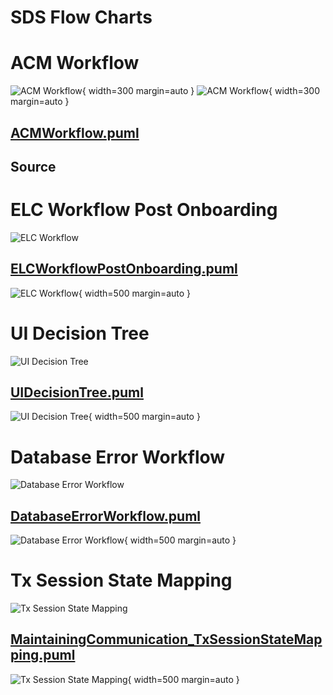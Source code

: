 # SDS Flow Charts

# ACM Workflow

![ACM Workflow](../images/ACMWorkflow.png){ width=300 margin=auto } ![ACM Workflow](../images/ACMWorkflow-p.png){ width=300 margin=auto }


## [ACMWorkflow.puml](../diagrams/ACMWorkflow.puml)


## Source


# ELC Workflow Post Onboarding

![ELC Workflow](../images/ELCWorkflowPostOnboarding.png) 

## [ELCWorkflowPostOnboarding.puml](../diagrams/ELCWorkflowPostOnboarding.puml)

![ELC Workflow](../images/ELCWorkflowPostOnboarding-p.png){ width=500 margin=auto }

# UI Decision Tree

![UI Decision Tree](../images/UIDecisionTree.png)

## [UIDecisionTree.puml](../diagrams/UIDecisionTree.puml)

![UI Decision Tree](../images/UIDecisionTree-p.png){ width=500 margin=auto }

# Database Error Workflow


![Database Error Workflow](../images/DatabaseErrorWorkflow.png) 

## [DatabaseErrorWorkflow.puml](../diagrams/DatabaseErrorWorkflow.puml)

![Database Error Workflow](../images/dbew-p.png){ width=500 margin=auto }

# Tx Session State Mapping

![Tx Session State Mapping](../images/G7SDS_MaintainingCommunication_TxSessionStateMapping.png)  

## [MaintainingCommunication_TxSessionStateMapping.puml](../diagrams/MaintainingCommunication_TxSessionStateMapping.puml)

![Tx Session State Mapping](../images/MaintainingCommunication_TxSessionStateMapping-p.png){ width=500 margin=auto }



